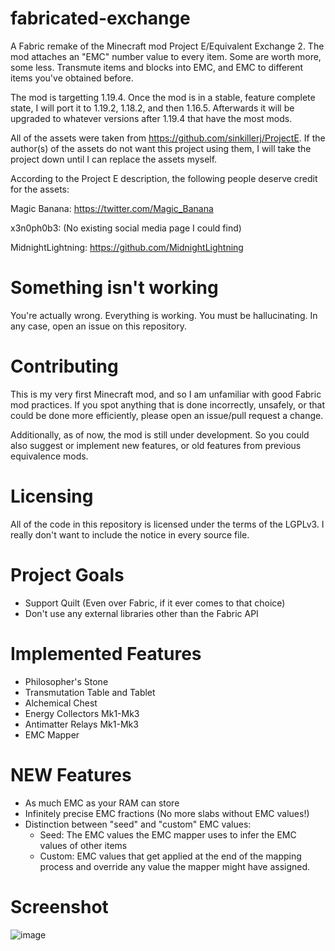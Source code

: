 # fabricated-exchange

A Fabric remake of the Minecraft mod Project E/Equivalent Exchange 2.
The mod attaches an "EMC" number value to every item. Some are worth more, some less.
Transmute items and blocks into EMC, and EMC to different items you've obtained before.

The mod is targetting 1.19.4. Once the mod is in a stable, feature complete state, I will port it to 1.19.2, 1.18.2, 
and then 1.16.5. Afterwards it will be upgraded to whatever versions after 1.19.4 that have the most mods.

All of the assets were taken from https://github.com/sinkillerj/ProjectE.
If the author(s) of the assets do not want this project using them, I will take the project 
down until I can replace the assets myself. 

According to the Project E description, the following people deserve credit for the assets:

Magic Banana: https://twitter.com/Magic_Banana

x3n0ph0b3: (No existing social media page I could find)

MidnightLightning: https://github.com/MidnightLightning

# Something isn't working

You're actually wrong. Everything is working. You must be hallucinating.
In any case, open an issue on this repository.

# Contributing

This is my very first Minecraft mod, and so I am unfamiliar with good Fabric mod practices.
If you spot anything that is done incorrectly, unsafely, or that could be done more 
efficiently, please open an issue/pull request a change.

Additionally, as of now, the mod is still under development. So you could also suggest or implement
new features, or old features from previous equivalence mods.

# Licensing

All of the code in this repository is licensed under the terms of the LGPLv3. I really don't want to include the notice in every source file.

# Project Goals

- Support Quilt (Even over Fabric, if it ever comes to that choice)
- Don't use any external libraries other than the Fabric API


# Implemented Features
- Philosopher's Stone
- Transmutation Table and Tablet
- Alchemical Chest
- Energy Collectors Mk1-Mk3
- Antimatter Relays Mk1-Mk3
- EMC Mapper

# NEW Features
- As much EMC as your RAM can store
- Infinitely precise EMC fractions (No more slabs without EMC values!)
- Distinction between "seed" and "custom" EMC values:
  * Seed: The EMC values the EMC mapper uses to infer the EMC values of other items
  * Custom: EMC values that get applied at the end of the mapping process and override any value the mapper might have assigned.
 
# Screenshot
![image](https://github.com/Skirlez/fabricated-exchange/assets/17904548/cf15c450-3715-4821-a988-de192aa0306a)
